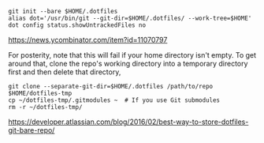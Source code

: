 ```
git init --bare $HOME/.dotfiles
alias dot='/usr/bin/git --git-dir=$HOME/.dotfiles/ --work-tree=$HOME'
dot config status.showUntrackedFiles no
```
https://news.ycombinator.com/item?id=11070797

For posterity, note that this will fail if your home directory isn't empty. To get around that, clone the repo's working directory into a temporary directory first and then delete that directory,
```
git clone --separate-git-dir=$HOME/.dotfiles /path/to/repo $HOME/dotfiles-tmp
cp ~/dotfiles-tmp/.gitmodules ~  # If you use Git submodules
rm -r ~/dotfiles-tmp/
```

https://developer.atlassian.com/blog/2016/02/best-way-to-store-dotfiles-git-bare-repo/

